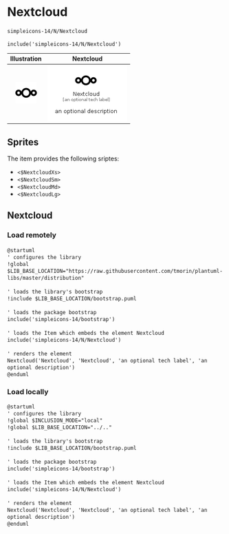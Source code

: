 # Nextcloud


```text
simpleicons-14/N/Nextcloud
```

```text
include('simpleicons-14/N/Nextcloud')
```



| Illustration | Nextcloud |
| :---: | :---: |
| ![illustration for Illustration](../../simpleicons-14/N/Nextcloud.png) | ![illustration for Nextcloud](../../simpleicons-14/N/Nextcloud.Local.png) |



## Sprites
The item provides the following sriptes:

- `<$NextcloudXs>`
- `<$NextcloudSm>`
- `<$NextcloudMd>`
- `<$NextcloudLg>`





## Nextcloud

### Load remotely
```plantuml
@startuml
' configures the library
!global $LIB_BASE_LOCATION="https://raw.githubusercontent.com/tmorin/plantuml-libs/master/distribution"

' loads the library's bootstrap
!include $LIB_BASE_LOCATION/bootstrap.puml

' loads the package bootstrap
include('simpleicons-14/bootstrap')

' loads the Item which embeds the element Nextcloud
include('simpleicons-14/N/Nextcloud')

' renders the element
Nextcloud('Nextcloud', 'Nextcloud', 'an optional tech label', 'an optional description')
@enduml
```

### Load locally
```plantuml
@startuml
' configures the library
!global $INCLUSION_MODE="local"
!global $LIB_BASE_LOCATION="../.."

' loads the library's bootstrap
!include $LIB_BASE_LOCATION/bootstrap.puml

' loads the package bootstrap
include('simpleicons-14/bootstrap')

' loads the Item which embeds the element Nextcloud
include('simpleicons-14/N/Nextcloud')

' renders the element
Nextcloud('Nextcloud', 'Nextcloud', 'an optional tech label', 'an optional description')
@enduml
```

